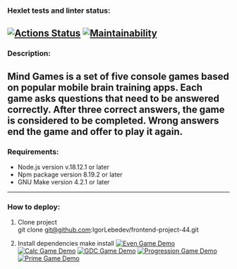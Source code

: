 ### Hexlet tests and linter status:
[![Actions Status](https://github.com/IgorLebedev/frontend-project-44/workflows/hexlet-check/badge.svg)](https://github.com/IgorLebedev/frontend-project-44/actions)
[![Maintainability](https://api.codeclimate.com/v1/badges/186253d14383626f4aa8/maintainability)](https://codeclimate.com/github/IgorLebedev/frontend-project-44/maintainability)
---
### Description:  

Mind Games is a set of five console games based on popular mobile brain training apps. Each game asks questions that need to be answered correctly. After three correct answers, the game is considered to be completed. Wrong answers end the game and offer to play it again.
---
### Requirements:  

+ Node.js version v.18.12.1 or later
+ Npm package version 8.19.2 or later
+ GNU Make version 4.2.1 or later
---
### How to deploy:  

1. Clone project  
    git clone git@github.com:IgorLebedev/frontend-project-44.git  

2. Install dependencies
    make install
[![Even Game Demo](https://asciinema.org/a/2UHvxcXC0qZ9CEG06FuRzFf8p.svg)](https://asciinema.org/a/2UHvxcXC0qZ9CEG06FuRzFf8p)
[![Calc Game Demo](https://asciinema.org/a/b5Sl3hsO5IegvU2wMBVCTxLyD.svg)](https://asciinema.org/a/b5Sl3hsO5IegvU2wMBVCTxLyD)
[![GDC Game Demo](https://asciinema.org/a/Oyp28NlYL6HxzfxOFvkOmZvLH.svg)](https://asciinema.org/a/Oyp28NlYL6HxzfxOFvkOmZvLH)
[![Progression Game Demo](https://asciinema.org/a/vFkBXFrLnzFoo6WcMZOQIIKvA.svg)](https://asciinema.org/a/vFkBXFrLnzFoo6WcMZOQIIKvA)
[![Prime Game Demo](https://asciinema.org/a/QgwT6watOjI5oStjfHPWr1Qkl.svg)](https://asciinema.org/a/QgwT6watOjI5oStjfHPWr1Qkl)